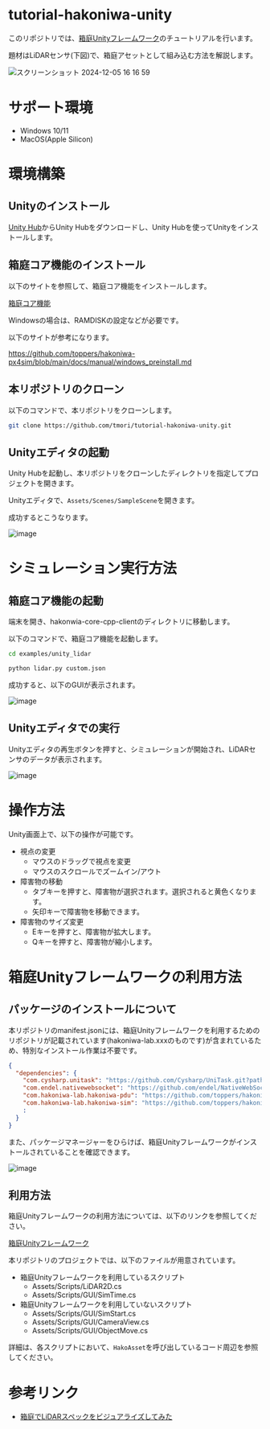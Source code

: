 # tutorial-hakoniwa-unity

このリポジトリでは、[箱庭Unityフレームワーク](https://github.com/toppers/hakoniwa-sim-csharp)のチュートリアルを行います。

題材はLiDARセンサ(下図)で、箱庭アセットとして組み込む方法を解説します。

![スクリーンショット 2024-12-05 16 16 59](https://github.com/user-attachments/assets/c7b98f9e-a53a-4cd4-90d5-2f43d3d89980)

# サポート環境

- Windows 10/11
- MacOS(Apple Silicon)

# 環境構築

## Unityのインストール

[Unity Hub](https://unity3d.com/jp/get-unity/download)からUnity Hubをダウンロードし、Unity Hubを使ってUnityをインストールします。

## 箱庭コア機能のインストール

以下のサイトを参照して、箱庭コア機能をインストールします。

[箱庭コア機能](https://github.com/toppers/hakoniwa-core-cpp-client)

Windowsの場合は、RAMDISKの設定などが必要です。

以下のサイトが参考になります。

https://github.com/toppers/hakoniwa-px4sim/blob/main/docs/manual/windows_preinstall.md

## 本リポジトリのクローン

以下のコマンドで、本リポジトリをクローンします。

```bash
git clone https://github.com/tmori/tutorial-hakoniwa-unity.git
```

## Unityエディタの起動

Unity Hubを起動し、本リポジトリをクローンしたディレクトリを指定してプロジェクトを開きます。

Unityエディタで、`Assets/Scenes/SampleScene`を開きます。

成功するとこうなります。

![image](images/UnityEditor.png)

# シミュレーション実行方法

## 箱庭コア機能の起動

端末を開き、hakonwia-core-cpp-clientのディレクトリに移動します。

以下のコマンドで、箱庭コア機能を起動します。

```bash
cd examples/unity_lidar
```

```bash
python lidar.py custom.json
```

成功すると、以下のGUIが表示されます。

![image](images/graph.png)

## Unityエディタでの実行

Unityエディタの再生ボタンを押すと、シミュレーションが開始され、LiDARセンサのデータが表示されます。

![image](images/simulation.png)

# 操作方法

Unity画面上で、以下の操作が可能です。

- 視点の変更
  - マウスのドラッグで視点を変更
  - マウスのスクロールでズームイン/アウト
- 障害物の移動
  - タブキーを押すと、障害物が選択されます。選択されると黄色くなります。
  - 矢印キーで障害物を移動できます。
- 障害物のサイズ変更
  - Eキーを押すと、障害物が拡大します。
  - Qキーを押すと、障害物が縮小します。

# 箱庭Unityフレームワークの利用方法

## パッケージのインストールについて
本リポジトリのmanifest.jsonには、箱庭Unityフレームワークを利用するためのリポジトリが記載されています(hakoniwa-lab.xxxのものです)が含まれているため、特別なインストール作業は不要です。

```json
{
  "dependencies": {
    "com.cysharp.unitask": "https://github.com/Cysharp/UniTask.git?path=src/UniTask/Assets/Plugins/UniTask",
    "com.endel.nativewebsocket": "https://github.com/endel/NativeWebSocket.git#upm",
    "com.hakoniwa-lab.hakoniwa-pdu": "https://github.com/toppers/hakoniwa-pdu-csharp.git#main",
    "com.hakoniwa-lab.hakoniwa-sim": "https://github.com/toppers/hakoniwa-sim-csharp.git",
    :
  }
}
```

また、パッケージマネージャーをひらけば、箱庭Unityフレームワークがインストールされていることを確認できます。

![image](images/HakoniwaPackages.png)

## 利用方法

箱庭Unityフレームワークの利用方法については、以下のリンクを参照してください。

[箱庭Unityフレームワーク](https://github.com/toppers/hakoniwa-sim-csharp)

本リポジトリのプロジェクトでは、以下のファイルが用意されています。

- 箱庭Unityフレームワークを利用しているスクリプト
  - Assets/Scripts/LiDAR2D.cs
  - Assets/Scripts/GUI/SimTime.cs
- 箱庭Unityフレームワークを利用していないスクリプト
  - Assets/Scripts/GUI/SimStart.cs
  - Assets/Scripts/GUI/CameraView.cs
  - Assets/Scripts/GUI/ObjectMove.cs

詳細は、各スクリプトにおいて、`HakoAsset`を呼び出しているコード周辺を参照してください。

# 参考リンク

- [箱庭でLiDARスペックをビジュアライズしてみた](https://qiita.com/kanetugu2018/items/56e9ba90e2d32dad76cb)


